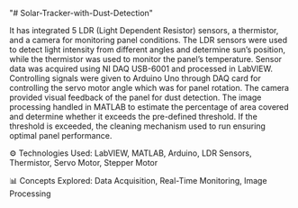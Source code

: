 "# Solar-Tracker-with-Dust-Detection" 

It has integrated 5 LDR (Light Dependent Resistor) sensors, a thermistor, and a camera for monitoring panel conditions. 
The LDR sensors were used to detect light intensity from different angles and determine sun’s position, while the thermistor was used to monitor the panel’s temperature. 
Sensor data was acquired using NI DAQ USB-6001 and processed in LabVIEW. Controlling signals were given to Arduino Uno through DAQ card for controlling the servo motor angle which was for panel rotation. 
The camera provided visual feedback of the panel for dust detection. The image processing handled in MATLAB to estimate the percentage of area covered and determine whether it exceeds the pre-defined threshold. If the threshold is exceeded, the cleaning mechanism used to run ensuring optimal panel performance.

⚙️ Technologies Used: LabVIEW, MATLAB, Arduino, LDR Sensors, Thermistor, Servo Motor, Stepper Motor

📊 Concepts Explored: Data Acquisition, Real-Time Monitoring, Image Processing
